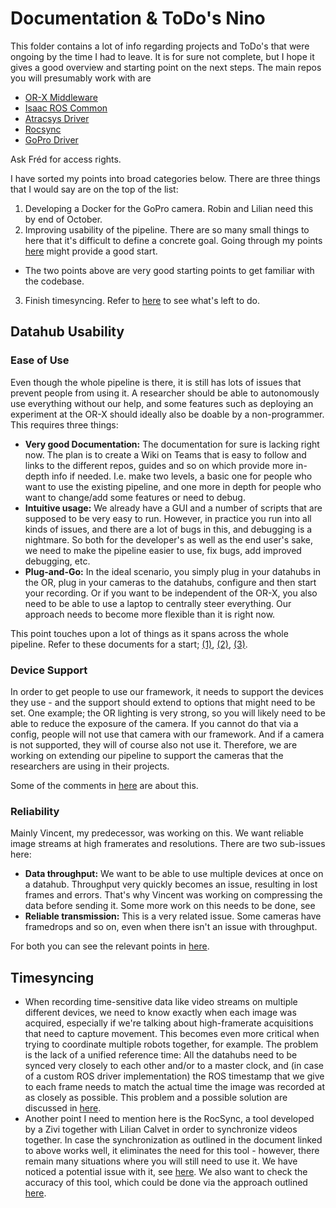 # Documentation & ToDo's Nino
This folder contains a lot of info regarding projects and ToDo's that were ongoing by the time I had to leave. It is for sure not complete, but I hope it gives a good overview and starting point on the next steps. The main repos you will presumably work with are 
- [OR-X Middleware](https://github.com/BAL-ORX/orx_middleware)
- [Isaac ROS Common](https://github.com/BAL-ORX/isaac_ros_common)
- [Atracsys Driver](https://github.com/BAL-ROCS/atracsys_ros)
- [Rocsync](https://github.com/jaromeyer/RocSync)
- [GoPro Driver](https://github.com/nlouman/ros2_gopro_driver)

Ask Fréd for access rights.

I have sorted my points into broad categories below.
There are three things that I would say are on the top of the list:
1. Developing a Docker for the GoPro camera. Robin and Lilian need this by end of October.
2. Improving usability of the pipeline. There are so many small things to here that it's difficult to define a concrete goal. Going through my points [here](orx_interface/TODOS.md) might provide a good start.
- The two points above are very good starting points to get familiar with the codebase.
3. Finish timesyncing. Refer to [here](ptp_timesyncing/overview.md) to see what's left to do.

## Datahub Usability

### Ease of Use
Even though the whole pipeline is there, it is still has lots of issues that prevent people from using it. A researcher should be able to autonomously use everything without our help, and some features such as deploying an experiment at the OR-X should ideally also be doable by a non-programmer. This requires three things:
- **Very good Documentation:** The documentation for sure is lacking right now. The plan is to create a Wiki on Teams that is easy to follow and links to the different repos, guides and so on which provide more in-depth info if needed. I.e. make two levels, a basic one for people who want to use the existing pipeline, and one more in depth for people who want to change/add some features or need to debug.
- **Intuitive usage:** We already have a GUI and a number of scripts that are supposed to be very easy to run. However, in practice you run into all kinds of issues, and there are a lot of bugs in this, and debugging is a nightmare. So both for the developer's as well as the end user's sake, we need to make the pipeline easier to use, fix bugs, add improved debugging, etc.
- **Plug-and-Go:** In the ideal scenario, you simply plug in your datahubs in the OR, plug in your cameras to the datahubs, configure and then start your recording. Or if you want to be independent of the OR-X, you also need to be able to use a laptop to centrally steer everything. Our approach needs to become more flexible than it is right now.

This point touches upon a lot of things as it spans across the whole pipeline. Refer to these documents for a start; [(1)](orx_interface/TODOS.md), [(2)](datahubs_and_dockers/datahubs.md), [(3)](ptp_timesyncing/overview.md).

### Device Support
In order to get people to use our framework, it needs to support the devices they use - and the support should extend to options that might need to be set. One example; the OR lighting is very strong, so you will likely need to be able to reduce the exposure of the camera. If you cannot do that via a config, people will not use that camera with our framework. And if a camera is not supported, they will of course also not use it. Therefore, we are working on extending our pipeline to support the cameras that the researchers are using in their projects.

Some of the comments in [here](datahubs_and_dockers/dockers.md) are about this.

### Reliability
Mainly Vincent, my predecessor, was working on this. We want reliable image streams at high framerates and resolutions. There are two sub-issues here:
- **Data throughput:** We want to be able to use multiple devices at once on a datahub. Throughput very quickly becomes an issue, resulting in lost frames and errors. That's why Vincent was working on compressing the data before sending it. Some more work on this needs to be done, see 
- **Reliable transmission:** This is a very related issue. Some cameras have framedrops and so on, even when there isn't an issue with throughput.

For both you can see the relevant points in [here](datahubs_and_dockers/dockers.md).

## Timesyncing
- When recording time-sensitive data like video streams on multiple different devices, we need to know exactly when each image was acquired, especially if we're talking about high-framerate acquisitions that need to capture movement. This becomes even more critical when trying to coordinate multiple robots together, for example. The problem is the lack of a unified reference time: All the datahubs need to be synced very closely to each other and/or to a master clock, and (in case of a custom ROS driver implementation) the ROS timestamp that we give to each frame needs to match the actual time the image was recorded at as closely as possible. This problem and a possible solution are discussed in [here](ptp_timesyncing/overview.md).
- Another point I need to mention here is the RocSync, a tool developed by a Zivi together with Lilian Calvet in order to synchronize videos together. In case the synchronization as outlined in the document linked to above works well, it eliminates the need for this tool - however, there remain many situations where you will still need to use it. We have noticed a potential issue with it, see [here](rocsync/1_checking_rocsync_clock.md). We also want to check the accuracy of this tool, which could be done via the approach outlined [here](rocsync/2_checking_rocsync_syncing.md).